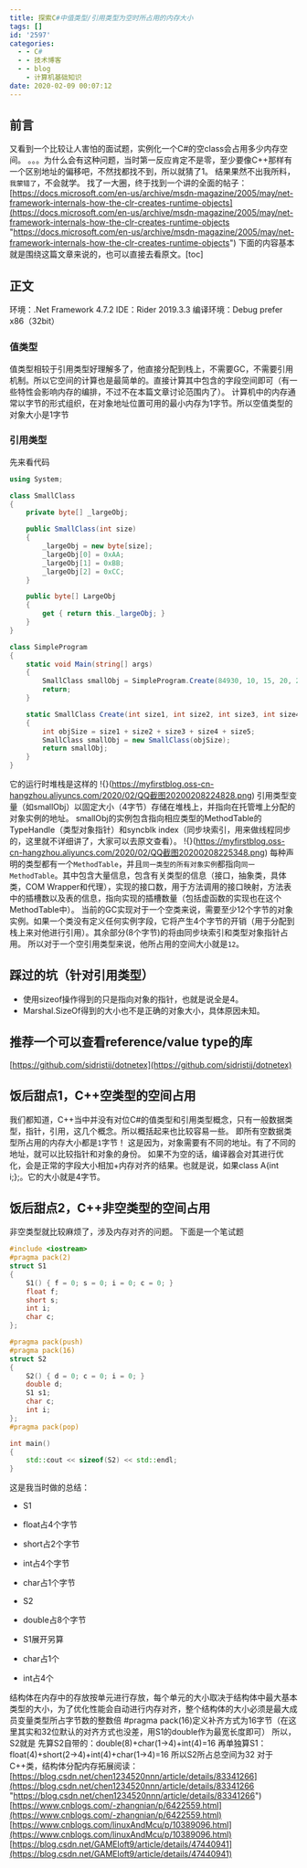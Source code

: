 ```yaml
---
title: 探索C#中值类型/引用类型为空时所占用的内存大小
tags: []
id: '2597'
categories:
  - - C#
  - - 技术博客
  - - blog
    - 计算机基础知识
date: 2020-02-09 00:07:12
---
```


<meta name="referrer" content="no-referrer" />



## 前言

又看到一个比较让人害怕的面试题，实例化一个C#的空class会占用多少内存空间。 。。。为什么会有这种问题，当时第一反应肯定不是零，至少要像C++那样有一个区别地址的偏移吧，不然找都找不到，所以就猜了1。 结果果然不出我所料，`我蒙错了`，不会就学。 找了一大圈，终于找到一个讲的全面的帖子：[https://docs.microsoft.com/en-us/archive/msdn-magazine/2005/may/net-framework-internals-how-the-clr-creates-runtime-objects](https://docs.microsoft.com/en-us/archive/msdn-magazine/2005/may/net-framework-internals-how-the-clr-creates-runtime-objects "https://docs.microsoft.com/en-us/archive/msdn-magazine/2005/may/net-framework-internals-how-the-clr-creates-runtime-objects") 下面的内容基本就是围绕这篇文章来说的，也可以直接去看原文。\[toc\]

## 正文

环境：.Net Framework 4.7.2 IDE：Rider 2019.3.3 编译环境：Debug prefer x86（32bit）

### 值类型

值类型相较于引用类型好理解多了，他直接分配到栈上，不需要GC，不需要引用机制。所以它空间的计算也是最简单的。直接计算其中包含的字段空间即可（有一些特性会影响内存的编排，不过不在本篇文章讨论范围内了）。 计算机中的内存通常以字节的形式组织，在对象地址位置可用的最小内存为1字节。所以空值类型的对象大小是1字节

### 引用类型

先来看代码

```csharp
using System;

class SmallClass
{
    private byte[] _largeObj;

    public SmallClass(int size)
    {
        _largeObj = new byte[size];
        _largeObj[0] = 0xAA;
        _largeObj[1] = 0xBB;
        _largeObj[2] = 0xCC;
    }

    public byte[] LargeObj
    {
        get { return this._largeObj; }
    }
}

class SimpleProgram
{
    static void Main(string[] args)
    {
        SmallClass smallObj = SimpleProgram.Create(84930, 10, 15, 20, 25);
        return;
    }

    static SmallClass Create(int size1, int size2, int size3, int size4, int size5)
    {
        int objSize = size1 + size2 + size3 + size4 + size5;
        SmallClass smallObj = new SmallClass(objSize);
        return smallObj;
    }
}
```

它的运行时堆栈是这样的 !{}(https://myfirstblog.oss-cn-hangzhou.aliyuncs.com/2020/02/QQ截图20200208224828.png) 引用类型变量（如smallObj）以固定大小（4字节）存储在堆栈上，并指向在托管堆上分配的对象实例的地址。 smallObj的实例包含指向相应类型的MethodTable的TypeHandle（类型对象指针）和syncblk index（同步块索引，用来做线程同步的，这里就不详细讲了，大家可以去原文查看）。 !{}(https://myfirstblog.oss-cn-hangzhou.aliyuncs.com/2020/02/QQ截图20200208225348.png) 每种声明的类型都有一个`MethodTable`，并且`同一类型的所有对象实例`都指向`同一MethodTable`。其中包含大量信息，包含有关类型的信息（接口，抽象类，具体类，COM Wrapper和代理），实现的接口数，用于方法调用的接口映射，方法表中的插槽数以及表的信息，指向实现的插槽数量（包括虚函数的实现也在这个MethodTable中）。 当前的GC实现对于一个空类来说，需要至少12个字节的对象实例。如果一个类没有定义任何实例字段，它将产生4个字节的开销（用于分配到栈上来对他进行引用）。其余部分(8个字节)的将由同步块索引和类型对象指针占用。 所以对于一个空引用类型来说，他所占用的空间大小就是`12`。

## 踩过的坑（针对引用类型）

*   使用sizeof操作得到的只是指向对象的指针，也就是说全是4。
*   Marshal.SizeOf得到的大小也不是正确的对象大小，具体原因未知。

## 推荐一个可以查看reference/value type的库

[https://github.com/sidristij/dotnetex](https://github.com/sidristij/dotnetex)

## 饭后甜点1，C++空类型的空间占用

我们都知道，C++当中并没有对位C#的值类型和引用类型概念，只有一般数据类型，指针，引用，这几个概念。所以概括起来也比较容易一些。 即所有空数据类型所占用的内存大小都是`1`字节！ 这是因为，对象需要有不同的地址。有了不同的地址，就可以比较指针和对象的身份。 如果不为空的话，编译器会对其进行优化，会是正常的字段大小相加+内存对齐的结果。也就是说，如果class A{int i;};。它的大小就是4字节。

## 饭后甜点2，C++非空类型的空间占用

非空类型就比较麻烦了，涉及内存对齐的问题。 下面是一个笔试题

```cpp
#include <iostream>
#pragma pack(2)
struct S1
{
    S1() { f = 0; s = 0; i = 0; c = 0; }
    float f;
    short s;
    int i;
    char c;
};

#pragma pack(push)
#pragma pack(16)
struct S2
{
    S2() { d = 0; c = 0; i = 0; }
    double d;
    S1 s1;
    char c;
    int i;
};
#pragma pack(pop)

int main()
{
    std::cout << sizeof(S2) << std::endl;
}
```

这是我当时做的总结：

*   S1
*   float占4个字节
*   short占2个字节
*   int占4个字节
*   char占1个字节
    
*   S2
    
*   double占8个字节
*   S1展开另算
*   char占1个
*   int占4个

结构体在内存中的存放按单元进行存放，每个单元的大小取决于结构体中最大基本类型的大小，为了优化性能会自动进行内存对齐，整个结构体的大小必须是最大成员变量类型所占字节数的整数倍 #pragma pack(16)定义补齐方式为16字节（在这里其实和32位默认的对齐方式也没差，用S1的double作为最宽长度即可） 所以，S2就是 先算S2自带的：double(8)+char(1->4)+int(4)=16 再单独算S1：float(4)+short(2->4)+int(4)+char(1->4)=16 所以S2所占总空间为32 对于C++类，结构体分配内存拓展阅读： [https://blog.csdn.net/chen1234520nnn/article/details/83341266](https://blog.csdn.net/chen1234520nnn/article/details/83341266 "https://blog.csdn.net/chen1234520nnn/article/details/83341266") [https://www.cnblogs.com/-zhangnian/p/6422559.html](https://www.cnblogs.com/-zhangnian/p/6422559.html) [https://www.cnblogs.com/linuxAndMcu/p/10389096.html](https://www.cnblogs.com/linuxAndMcu/p/10389096.html) [https://blog.csdn.net/GAMEloft9/article/details/47440941](https://blog.csdn.net/GAMEloft9/article/details/47440941)